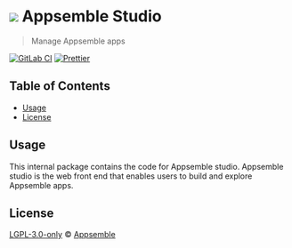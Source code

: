 # ![](https://gitlab.com/appsemble/appsemble/-/raw/0.35.14/config/assets/logo.svg) Appsemble Studio

> Manage Appsemble apps

[![GitLab CI](https://gitlab.com/appsemble/appsemble/badges/0.35.14/pipeline.svg)](https://gitlab.com/appsemble/appsemble/-/releases/0.35.14)
[![Prettier](https://img.shields.io/badge/code_style-prettier-ff69b4.svg)](https://prettier.io)

## Table of Contents

- [Usage](#usage)
- [License](#license)

## Usage

This internal package contains the code for Appsemble studio. Appsemble studio is the web front end
that enables users to build and explore Appsemble apps.

## License

[LGPL-3.0-only](https://gitlab.com/appsemble/appsemble/-/blob/0.35.14/LICENSE.md) ©
[Appsemble](https://appsemble.com)
